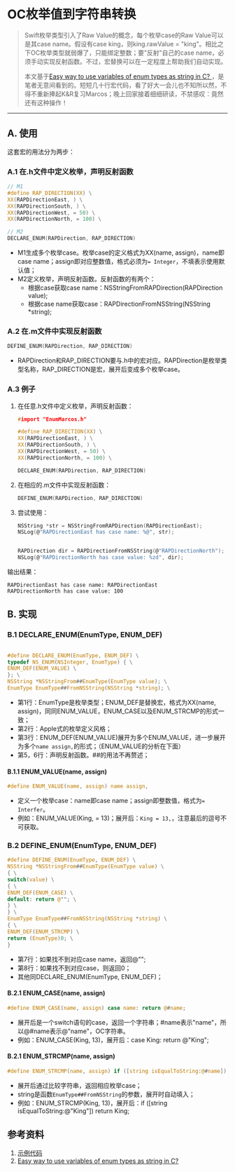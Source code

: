 # OC枚举值到字符串转换


>Swift枚举类型引入了Raw Value的概念，每个枚举case的Raw Value可以是其case name。假设有case king，则king.rawValue = "king"。相比之下OC枚举类型就弱爆了，只能绑定整数；要"反射"自己的case name，必须手动实现反射函数。不过，宏替换可以在一定程度上帮助我们自动实现。
>
>
>本文基于[Easy way to use variables of enum types as string in C?
](https://stackoverflow.com/questions/147267/easy-way-to-use-variables-of-enum-types-as-string-in-c/202511#202511)，是笔者无意间看到的。短短几十行宏代码，看了好大一会儿也不知所以然，不得不重新捧起K&R复习Marcos；晚上回家接着细细研读，不禁感叹：竟然还有这种操作！

---

## A. 使用

这套宏的用法分为两步：

### A.1 在.h文件中定义枚举，声明反射函数

```c
// M1
#define RAP_DIRECTION(XX) \
XX(RAPDirectionEast, ) \
XX(RAPDirectionSouth, ) \
XX(RAPDirectionWest, = 50) \
XX(RAPDirectionNorth, = 100) \

// M2
DECLARE_ENUM(RAPDirection, RAP_DIRECTION)
```
	
- M1生成多个枚举case。枚举case的定义格式为XX(name, assign)，name即case name；assign即对应整数值，格式必须为`= Integer`，不填表示使用默认值；
- M2定义枚举，声明反射函数。反射函数的有两个：
	- 根据case获取case name：NSStringFromRAPDirection(RAPDirection value);
	- 根据case name获取case：RAPDirectionFromNSString(NSString *string);

### A.2 在.m文件中实现反射函数

```c
DEFINE_ENUM(RAPDirection, RAP_DIRECTION)
```
- RAPDirection和RAP_DIRECTION要与.h中的宏对应。RAPDirection是枚举类型名称，RAP_DIRECTION是宏，展开后变成多个枚举case。

### A.3 例子

1. 在任意.h文件中定义枚举，声明反射函数：

	```c
	#import "EnumMarcos.h"

	#define RAP_DIRECTION(XX) \
	XX(RAPDirectionEast, ) \
	XX(RAPDirectionSouth, ) \
	XX(RAPDirectionWest, = 50) \
	XX(RAPDirectionNorth, = 100) \

	DECLARE_ENUM(RAPDirection, RAP_DIRECTION)
	```

2. 在相应的.m文件中实现反射函数：

	```c
	DEFINE_ENUM(RAPDirection, RAP_DIRECTION)
	```

3. 尝试使用：

	```c
    NSString *str = NSStringFromRAPDirection(RAPDirectionEast);
    NSLog(@"RAPDirectionEast has case name: %@", str);
    
    
    RAPDirection dir = RAPDirectionFromNSString(@"RAPDirectionNorth");
    NSLog(@"RAPDirectionNorth has case value: %zd", dir);
	```

输出结果：

```
RAPDirectionEast has case name: RAPDirectionEast
RAPDirectionNorth has case value: 100
```



## B. 实现

### B.1 DECLARE_ENUM(EnumType, ENUM_DEF)

```c

#define DECLARE_ENUM(EnumType, ENUM_DEF) \
typedef NS_ENUM(NSInteger, EnumType) { \
ENUM_DEF(ENUM_VALUE) \
}; \
NSString *NSStringFrom##EnumType(EnumType value); \
EnumType EnumType##FromNSString(NSString *string); \
```

- 第1行：EnumType是枚举类型；ENUM_DEF是替换宏，格式为XX(name, assign)，同同ENUM_VALUE，ENUM_CASE以及ENUM_STRCMP的形式一致；
- 第2行：Apple式的枚举定义风格；
- 第3行：ENUM_DEF(ENUM_VALUE)展开为多个ENUM_VALUE，进一步展开为多个`name assign,`的形式；（ENUM_VALUE的分析在下面）
- 第5，6行：声明反射函数。##的用法不再赘述；

#### B.1.1 ENUM_VALUE(name, assign)

```c
#define ENUM_VALUE(name, assign) name assign,
```

- 定义一个枚举case：name即case name；assign即整数值，格式为`= Interfer`。
- 例如：ENUM_VALUE(King, = 13)；展开后：`King = 13,`，注意最后的逗号不可获取。


### B.2 DEFINE_ENUM(EnumType, ENUM_DEF)

```c
#define DEFINE_ENUM(EnumType, ENUM_DEF) \
NSString *NSStringFrom##EnumType(EnumType value) \
{ \
switch(value) \
{ \
ENUM_DEF(ENUM_CASE) \
default: return @""; \
} \
} \
EnumType EnumType##FromNSString(NSString *string) \
{ \
ENUM_DEF(ENUM_STRCMP) \
return (EnumType)0; \
}
```

- 第7行：如果找不到对应case name，返回@"";
- 第8行：如果找不到对应case，则返回0；
- 其他同DECLARE_ENUM(EnumType, ENUM_DEF)；

#### B.2.1 ENUM_CASE(name, assign)

```c
#define ENUM_CASE(name, assign) case name: return @#name;
```

- 展开后是一个switch语句的case，返回一个字符串；#name表示"name"，所以@#name表示@"name"，OC字符串。
- 例如：ENUM_CASE(King, 13)，展开后：case King: return @"King";

#### B.2.1 ENUM_STRCMP(name, assign)

```c
#define ENUM_STRCMP(name, assign) if ([string isEqualToString:@#name]) return name;
```

- 展开后通过比较字符串，返回相应枚举case；
- string是函数`EnumType##FromNSString`的参数，展开时自动填入；
- 例如：ENUM_STRCMP(King, 13)，展开后：if ([string isEqualToString:@"King"]) return King;


## 参考资料

1. [示例代码](https://github.com/Yannmm/OC-Enum-String-Convertible-Example)
2. [Easy way to use variables of enum types as string in C?
](https://stackoverflow.com/questions/147267/easy-way-to-use-variables-of-enum-types-as-string-in-c/202511#202511)

